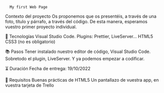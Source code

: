 
      My first Web Page

Contexto del proyecto
Os proponemos que os presentéis, a través de una foto, título y párrafo, a través del código. 
De esta manera, esperamos vuestro primer proyecto individual.

💾 Tecnologías
Visual Studio Code. Plugins: Prettier, LiveServer...
HTML5
CSS3 (no es obligatorio)

📚 Pasos
Tener instalado nuestro editor de código, Visual Studio Code.
Sobretodo el plugin, LiveServer.
Y ya podemos empezar a codificar.

⏳ Duración
Fecha de entrega: 19/10/2022

📌 Requisitos
Buenas prácticas de HTML5
Un pantallazo de vuestra app, en vuestra tarjeta de Trello

